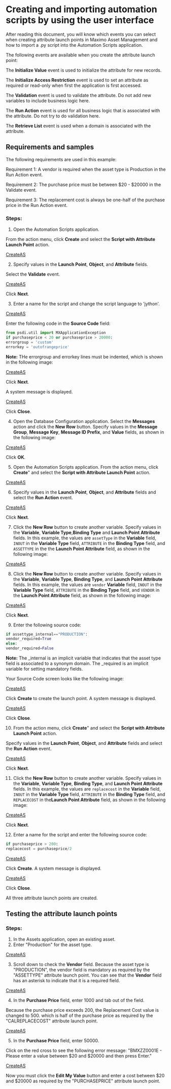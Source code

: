 # Creating and importing automation scripts by using the user interface

After reading this document, you will know which events you can select when creating attribute launch points in Maximo Asset Management and how to import a .py script into the Automation Scripts application. 

The following events are available when you create the attribute launch point:

The **Initialize Value** event is used to initialize the attribute for new records.
    
The **Initialize Access Restriction** event is used to set an attribute as required or read-only when first the application is first accessed.
    
The **Validation** event is used to validate the attribute. Do not add new variables to include business logic here.
    
The **Run Action** event is used for all business logic that is associated with the attribute. Do not try to do validation here. 

The **Retrieve List** event is used when a domain is associated with the attribute.


## Requirements and samples 

The following requirements are used in this example:

Requirement 1: A vendor is required when the asset type is Production in the Run Action event.

Requirement 2: The purchase price must be between $20 - $20000 in the Validate event.

Requirement 3: The replacement cost is always be one-half of the purchase price in the Run Action event.

### Steps:

1. Open the Automation Scripts application.

From the action menu, click **Create** and select the **Script with Attribute Launch Point** action.

[CreateAS](sample10/pic01.gif)

2. Specify values in the **Launch Point**, **Object**, and **Attribute** fields.

Select the **Validate** event.

[CreateAS](sample10/pic02.gif)

Click **Next**.

3. Enter a name for the script and change the script language to 'jython'.

[CreateAS](sample10/pic03.gif)

Enter the following code in the **Source Code** field:
```python
from psdi.util import MXApplicationException
if purchaseprice < 20 or purchaseprice > 20000:
errorgroup = 'custom'
errorkey = 'outofrangeprice'
```


**Note:** THe errorgroup and errorkey lines must be indented, which is shown in the following image:

[CreateAS](sample10/pic04.gif)

Click **Next**.

A system message is displayed.

[CreateAS](sample10/pic05.gif)

Click **Close**.

4. Open the Database Configuration application.
Select the **Messages** action and click the **New Row** button.
Specify values in the **Message Group**, **Message Key**, **Message ID Prefix**, and **Value** fields, as shown in the following image:

[CreateAS](sample10/pic06.gif)

Click **OK**.

5. Open the Automation Scripts application.
From the action menu, click **Create**" and select the **Script with Attribute Launch Point** action.

[CreateAS](sample10/pic07.gif)

6. Specify values in the **Launch Point**, **Object**, and **Attribute** fields and select the **Run Action** event.

[CreateAS](sample10/pic08.gif)

Click **Next**.

7. Click the **New Row** button to create another variable.
Specify values in the **Variable**, **Variable Type**,**Binding Type** and **Launch Point Attribute** fields. In this example, the values are <code>assetType</code> in the **Variable** field, <code>INOUT</code> in the **Variable Type** field, <code>ATTRIBUTE</code> in the **Binding Type** field, and <code>ASSETTYPE</code> in the  the **Launch Point Attribute** field, as shown in the following image:

[CreateAS](sample10/pic09.gif)

8. Click the **New Row** button to create another variable.
Specify values in the **Variable**, **Variable Type**, **Binding Type**, and **Launch Point Attribute** fields. In this example, the values are <code>vendor</code> **Variable** field, <code>INOUT</code> in the **Variable Type** field, <code>ATTRIBUTE</code> in the **Binding Type** field, and <code>VENDOR</code> in the **Launch Point Attribute** field, as shown in the following image:

[CreateAS](sample10/pic10.gif)

Click **Next**.

9. Enter the following source code:

```python
if assettype_internal=="PRODUCTION":
vendor_required=True
else:
vendor_required=False
```

**Note:** The _internal is an implicit variable that indicates that the asset type field is associated to a synonym domain.
The _required is an implicit variable for setting mandatory fields.

Your Source Code screen looks like the following image:

[CreateAS](sample10/pic11.gif)

Click **Create** to create the launch point.
A system message is displayed.

[CreateAS](sample10/pic12.gif)

Click **Close**.

10. From the action menu, click **Create**" and select the **Script with Attribute Launch Point** action.

Specify values in the **Launch Point**, **Object**, and **Attribute** fields and select the **Run Action** event.

[CreateAS](sample10/pic13.gif)

Click **Next**.

11. Click the **New Row** button to create another variable.
Specify values in the **Variable**, **Variable Type**, **Binding Type**, and **Launch Point Attribute** fields. In this example, the values are <code>replacecost</code> in the **Variable** field, <code>INOUT</code> in the **Variable Type** field, <code>ATTRIBUTE</code> in the **Binding Type** field, and <code>REPLACECOST</code> in the**Launch Point Attribute** field, as shown in the following image:

[CreateAS](sample10/pic14.gif)

Click **Next**.

12. Enter a name for the script and enter the following source code:

```python
if purchaseprice > 200:
replacecost = purchaseprice/2
```

[CreateAS](sample10/pic15.gif)

Click **Create**.
A system message is displayed.

[CreateAS](sample10/pic16.gif)

Click **Close**.

All three attribute launch points are created.

## Testing the attribute launch points


### Steps:

1. In the Assets application, open an existing asset.
2. Enter "Production" for the asset type.

[CreateAS](sample10/pic17.gif)

3. Scroll down to check the **Vendor** field.
Because the asset type is "PRODUCTION", the vendor field is mandatory as required by the "ASSETTYPE" attribute launch point.
You can see that the **Vendor** field has an asterisk to indicate that it is a required field.

[CreateAS](sample10/pic18.gif)

4. In the **Purchase Price** field, enter 1000 and tab out of the field.

Because the purchase price exceeds 200, the Replacement Cost value is changed to 500. which is half of the purchase price as required by the "CALREPLACECOST" attribute launch point.

[CreateAS](sample10/pic19.gif)

5. In the **Purchase Price** field, enter 50000.

Click on the red cross to see the following error message: "BMXZZ0001E - Please enter a value between $20 and $20000 and then press Enter."

[CreateAS](sample10/pic20.gif)

Now you must click the **Edit My Value** button and enter a cost between $20 and $20000 as required by the "PURCHASEPRICE" attribute launch point.
